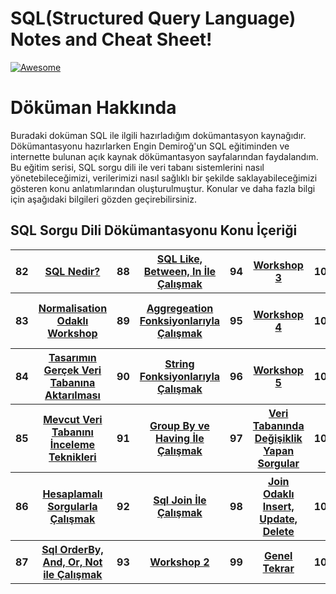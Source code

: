 # SQL(Structured Query Language) Notes and Cheat Sheet!

[![Awesome](https://cdn.rawgit.com/sindresorhus/awesome/d7305f38d29fed78fa85652e3a63e154dd8e8829/media/badge.svg)](https://github.com/sindresorhus/awesome) <a name="awesome-frontend-resources"></a>

# Döküman Hakkında

<p>
Buradaki doküman SQL ile ilgili hazırladığım dokümantasyon kaynağıdır. Dökümantasyonu hazırlarken Engin Demiroğ'un SQL eğitiminden ve internette bulunan açık kaynak dökümantasyon sayfalarından faydalandım. Bu eğitim serisi, SQL sorgu dili ile veri tabanı sistemlerini nasıl yönetebileceğimizi, verilerimizi nasıl sağlıklı bir şekilde saklayabileceğimizi gösteren konu anlatımlarından oluşturulmuştur. Konular ve daha fazla bilgi için aşağıdaki bilgileri gözden geçirebilirsiniz.
</p>

## SQL Sorgu Dili Dökümantasyonu Konu İçeriği

<table class="table table-striped">

  <tbody>
    <tr>
      <th scope="row">82</th>
      <th scope="row"><a href="https://github.com/berkeJr/sql-operations-notes/blob/master/documentations/82.sql-intro.md" >SQL Nedir?</a></th>
      <th scope="row">88</th>
      <th scope="row"><a href="https://github.com/berkeJr/sql-operations-notes/blob/master/documentations/88.like-between-in.md" >SQL Like, Between, In İle Çalışmak</a></th>
	  <th scope="row">94</th>
	  <th scope="row"><a href="" >Workshop 3</a></th>
	  <th scope="row">100</th>
	  <th scope="row"><a href="" >Profesyonel Tasarım Örneği</a></th>
    </tr>
    <tr>
      <th scope="row">83</th>
      <th scope="row"><a href="https://github.com/berkeJr/sql-operations-notes/blob/master/documentations/83.normalisation-odakli-workshop.md" >Normalisation Odaklı Workshop</a></th>
      <th scope="row">89</th>
      <th scope="row"><a href="https://github.com/berkeJr/sql-operations-notes/blob/master/documentations/89.aggregeation-functions.md" >Aggregeation Fonksiyonlarıyla Çalışmak</a></th>
	  <th scope="row">95</th>
	  <th scope="row"><a href="" >Workshop 4</a></th>
	  <th scope="row">101</th>
	  <th scope="row"><a href="" >Demo Tasarımın Veritabanına Dönüştürülmesi</a></th>
    </tr>
    <tr>
      <th scope="row">84</th>
	  <th scope="row"><a href="https://github.com/berkeJr/sql-operations-notes/blob/master/documentations/84.tasarim-into-db.md" >Tasarımın Gerçek Veri Tabanına Aktarılması</a></th>
	  <th scope="row">90</th>
      <th scope="row"><a href="" >String Fonksiyonlarıyla Çalışmak</a></th>
	  <th scope="row">96</th>
	  <th scope="row"><a href="" >Workshop 5</a></th>
	  <th scope="row">102</th>
	  <th scope="row"><a href="" >Index Mimarisi</a></th>
    </tr>
    </tr>
	  <tr>
      <th scope="row">85</th>
	  <th scope="row"><a href="https://github.com/berkeJr/sql-operations-notes/blob/master/documentations/85.mevcut-db-inceleme.md" >Mevcut Veri Tabanını İnceleme Teknikleri</a></th>
	  <th scope="row">91</th>
	  <th scope="row"><a href="https://github.com/berkeJr/sql-operations-notes/blob/master/documentations/91.groupby-having.md" >Group By ve Having İle Çalışmak</a></th>
	  <th scope="row">97</th>
	  <th scope="row"><a href="https://github.com/berkeJr/sql-operations-notes/blob/master/documentations/97.db-queries.md" >Veri Tabanında Değişiklik Yapan Sorgular</a></th>
	  <th scope="row">103</th>
	  <th scope="row"><a href="" >Best Practice Odaklı İndex</a></th>
    </tr>
	  <tr>
      <th scope="row">86</th>
	  <th scope="row"><a href="https://github.com/berkeJr/sql-operations-notes/blob/master/documentations/86.hesaplamali-sorgular.md" >Hesaplamalı Sorgularla Çalışmak</a></th>
	  <th scope="row">92</th>
	  <th scope="row"><a href="https://github.com/berkeJr/sql-operations-notes/blob/master/documentations/92.sql-join.md" >Sql Join İle Çalışmak</a></th>  
	  <th scope="row">98</th>
	  <th scope="row"><a href="" >Join Odaklı Insert, Update, Delete</a></th>
	  <th scope="row">104</th>
	  <th scope="row"><a href="" >Udemy Sisteminin Tasarım Demosu</a></th>
    </tr>
	  <tr>
      <th scope="row">87</th>
	  <th scope="row"><a href="https://github.com/berkeJr/sql-operations-notes/blob/master/documentations/87.orderby-and-or-not.md" >Sql OrderBy, And, Or, Not ile Çalışmak</a></th>
	  <th scope="row">93</th>
	  <th scope="row"><a href="" >Workshop 2</a></th>
	  <th scope="row">99</th>
	  <th scope="row"><a href="" >Genel Tekrar</a></th>
	  <th scope="row">105</th>
	  <th scope="row"><a href="" >...</a></th>
    </tr>
  </tbody>
</table>
